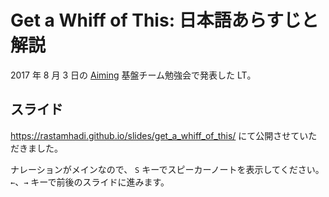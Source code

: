 # Get a Whiff of This: 日本語あらすじと解説

2017 年 8 月 3 日の [Aiming](https://aiming-inc.com/ja/) 基盤チーム勉強会で発表した LT。

## スライド

https://rastamhadi.github.io/slides/get_a_whiff_of_this/ にて公開させていただきました。

ナレーションがメインなので、
`S` キーでスピーカーノートを表示してください。
`←`、`→` キーで前後のスライドに進みます。
